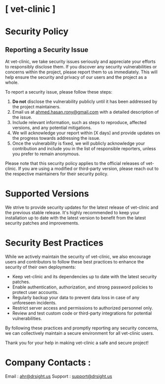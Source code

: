 # [ vet-clinic ]

# Security Policy

## Reporting a Security Issue

At vet-clinic, we take security issues seriously and appreciate your efforts to responsibly disclose them. If you discover any security vulnerabilities or concerns within the project, please report them to us immediately. This will help ensure the security and privacy of our users and the project as a whole.

To report a security issue, please follow these steps:

1. **Do not** disclose the vulnerability publicly until it has been addressed by the project maintainers.
2. Email us at [ahmed.hasan.rony@gmail.com](mailto:ahmed.hasan.rony@gmail.com) with a detailed description of the issue.
3. Include relevant information, such as steps to reproduce, affected versions, and any potential mitigations.
4. We will acknowledge your report within [X days] and provide updates on the progress towards addressing the issue.
5. Once the vulnerability is fixed, we will publicly acknowledge your contribution and include you in the list of responsible reporters, unless you prefer to remain anonymous.

Please note that this security policy applies to the official releases of vet-clinic. If you are using a modified or third-party version, please reach out to the respective maintainers for their security policy.

# Supported Versions

We strive to provide security updates for the latest release of vet-clinic and the previous stable release. It's highly recommended to keep your installation up to date with the latest version to benefit from the latest security patches and improvements.

# Security Best Practices

While we actively maintain the security of vet-clinic, we also encourage users and contributors to follow these best practices to enhance the security of their own deployments:

- Keep vet-clinic and its dependencies up to date with the latest security patches.
- Enable authentication, authorization, and strong password policies to protect user accounts.
- Regularly backup your data to prevent data loss in case of any unforeseen incidents.
- Restrict server access and permissions to authorized personnel only.
- Review and test custom code or third-party integrations for potential vulnerabilities.

By following these practices and promptly reporting any security concerns, we can collectively maintain a secure environment for all vet-clinic users.

Thank you for your help in making vet-clinic a safe and secure project!

# Company Contacts : 
Email : [ahr@drsight.us](mailto:ahr@drsight.us)
Support : [support@drsight.us](mailto:support@drsight.us)


